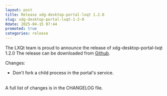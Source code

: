 ```yaml
---
layout: post
title: Release xdg-desktop-portal-lxqt 1.2.0
slug: xdg-desktop-portal-lxqt-1-2-0
0date: 2025-04-15 07:44
promoted: true
categories: release
---
```


The LXQt team is proud to announce the release of xdg-desktop-portal-lxqt 1.2.0
The release can be downloaded from [Github](https://github.com/lxqt/xdg-desktop-portal-lxqt/releases).

Changes:

 * Don't fork a child process in the portal's service.

<br/>
A full list of changes is in the CHANGELOG file.
<br/>
